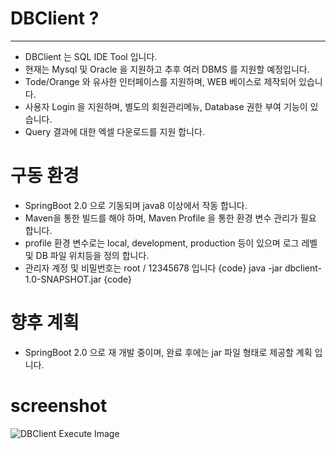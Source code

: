 # DBClient ? 
----
* DBClient 는 SQL IDE Tool 입니다.
* 현재는 Mysql 및 Oracle 을 지원하고 추후 여러 DBMS 를 지원할 예정입니다. 
* Tode/Orange 와 유사한 인터페이스를 지원하며, WEB 베이스로 제작되어 있습니다.
* 사용자 Login 을 지원하며, 별도의 회원관리메뉴, Database 권한 부여 기능이 있습니다.
* Query 결과에 대한 엑셀 다운로드를 지원 합니다.

# 구동 환경 
* SpringBoot 2.0 으로 기동되며 java8 이상에서 작동 합니다.  
* Maven을 통한 빌드를 해야 하며, Maven Profile 을 통한 환경 변수 관리가 필요 합니다.
* profile 환경 변수로는 local, development, production 등이 있으며 로그 레벨 및 DB 파일 위치등을 정의 합니다. 
* 관리자 계정 및 비밀번호는 root / 12345678 입니다 
{code}
java -jar dbclient-1.0-SNAPSHOT.jar
{code}

# 향후 계획
* SpringBoot 2.0 으로 재 개발 중이며, 완료 후에는 jar 파일 형태로 제공할 계획 입니다. 

# screenshot
![DBClient Execute Image](https://raw.githubusercontent.com/MS-Song/dbclient/master/dbclient_example_image.png "dbClient Screenshot")